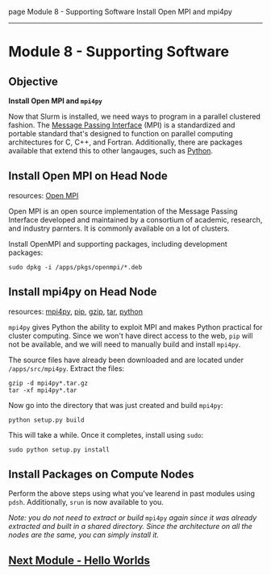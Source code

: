 page
Module 8 - Supporting Software
Install Open MPI and mpi4py

---

# Module 8 - Supporting Software

## Objective

**Install Open MPI and `mpi4py`**

Now that Slurm is installed, we need ways to program in a parallel clustered fashion. The [Message Passing Interface](https://en.wikipedia.org/wiki/Message_Passing_Interface) (MPI) is a standardized and portable standard that's designed to function on parallel computing architectures for C, C++, and Fortran. Additionally, there are packages available that extend this to other langauges, such as [Python](https://www.python.org).

## Install Open MPI on Head Node

<span class="small">resources:
[Open MPI](https://www.open-mpi.org)
</span>

Open MPI is an open source implementation of the Message Passing Interface developed and maintained by a consortium of academic, research, and industry parnters. It is commonly available on a lot of clusters.

Install OpenMPI and supporting packages, including development packages:

```
sudo dpkg -i /apps/pkgs/openmpi/*.deb
```

## Install mpi4py on Head Node

<span class="small">resources:
[mpi4py](https://mpi4py.readthedocs.io),
[pip](https://pip.pypa.io/en/stable/),
[gzip](https://linux.die.net/man/1/gzip),
[tar](https://linux.die.net/man/1/tar),
[python](https://linux.die.net/man/1/python)
</span>

`mpi4py` gives Python the ability to exploit MPI and makes Python practical for cluster computing. Since we won't have direct access to the web, `pip` will not be available, and we will need to manually build and install `mpi4py`.

The source files have already been downloaded and are located under `/apps/src/mpi4py`. Extract the files:

```
gzip -d mpi4py*.tar.gz
tar -xf mpi4py*.tar
```

Now go into the directory that was just created and build `mpi4py`:

```
python setup.py build
```

This will take a while. Once it completes, install using `sudo`:

```
sudo python setup.py install
```

## Install Packages on Compute Nodes

Perform the above steps using what you've learend in past modules using `pdsh`. Additionally, `srun` is now available to you.

*Note: you do not need to extract or build* `mpi4py` *again since it was already extracted and built in a shared directory. Since the architecture on all the nodes are the same, you can simply install it.*

## [Next Module - Hello Worlds](module-9)
